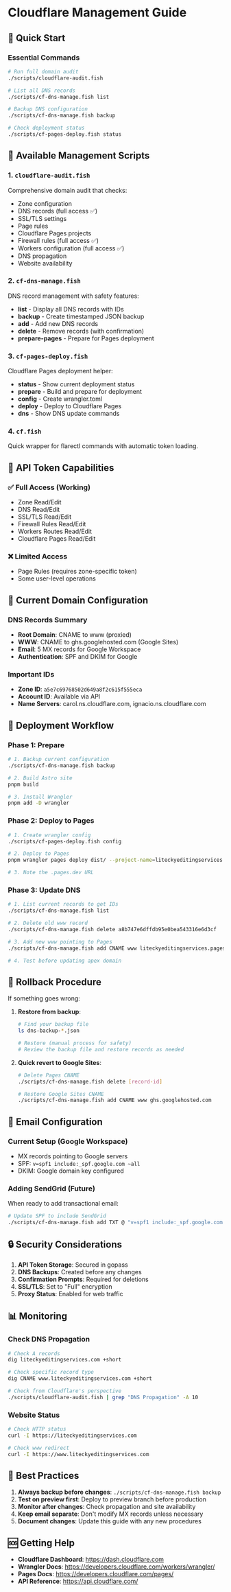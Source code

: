 # Cloudflare Management Guide

## 🚀 Quick Start

### Essential Commands

```bash
# Run full domain audit
./scripts/cloudflare-audit.fish

# List all DNS records
./scripts/cf-dns-manage.fish list

# Backup DNS configuration
./scripts/cf-dns-manage.fish backup

# Check deployment status
./scripts/cf-pages-deploy.fish status
```

## 🔧 Available Management Scripts

### 1. `cloudflare-audit.fish`

Comprehensive domain audit that checks:

- Zone configuration
- DNS records (full access ✅)
- SSL/TLS settings
- Page rules
- Cloudflare Pages projects
- Firewall rules (full access ✅)
- Workers configuration (full access ✅)
- DNS propagation
- Website availability

### 2. `cf-dns-manage.fish`

DNS record management with safety features:

- **list** - Display all DNS records with IDs
- **backup** - Create timestamped JSON backup
- **add** - Add new DNS records
- **delete** - Remove records (with confirmation)
- **prepare-pages** - Prepare for Pages deployment

### 3. `cf-pages-deploy.fish`

Cloudflare Pages deployment helper:

- **status** - Show current deployment status
- **prepare** - Build and prepare for deployment
- **config** - Create wrangler.toml
- **deploy** - Deploy to Cloudflare Pages
- **dns** - Show DNS update commands

### 4. `cf.fish`

Quick wrapper for flarectl commands with automatic token loading.

## 🔐 API Token Capabilities

### ✅ Full Access (Working)

- Zone Read/Edit
- DNS Read/Edit
- SSL/TLS Read/Edit
- Firewall Rules Read/Edit
- Workers Routes Read/Edit
- Cloudflare Pages Read/Edit

### ❌ Limited Access

- Page Rules (requires zone-specific token)
- Some user-level operations

## 📝 Current Domain Configuration

### DNS Records Summary

- **Root Domain**: CNAME to www (proxied)
- **WWW**: CNAME to ghs.googlehosted.com (Google Sites)
- **Email**: 5 MX records for Google Workspace
- **Authentication**: SPF and DKIM for Google

### Important IDs

- **Zone ID**: `a5e7c69768502d649a8f2c615f555eca`
- **Account ID**: Available via API
- **Name Servers**: carol.ns.cloudflare.com, ignacio.ns.cloudflare.com

## 🚀 Deployment Workflow

### Phase 1: Prepare

```bash
# 1. Backup current configuration
./scripts/cf-dns-manage.fish backup

# 2. Build Astro site
pnpm build

# 3. Install Wrangler
pnpm add -D wrangler
```

### Phase 2: Deploy to Pages

```bash
# 1. Create wrangler config
./scripts/cf-pages-deploy.fish config

# 2. Deploy to Pages
pnpm wrangler pages deploy dist/ --project-name=liteckyeditingservices

# 3. Note the .pages.dev URL
```

### Phase 3: Update DNS

```bash
# 1. List current records to get IDs
./scripts/cf-dns-manage.fish list

# 2. Delete old www record
./scripts/cf-dns-manage.fish delete a8b747e6dffdb95e0bea543316e6d3cf

# 3. Add new www pointing to Pages
./scripts/cf-dns-manage.fish add CNAME www liteckyeditingservices.pages.dev

# 4. Test before updating apex domain
```

## 🔄 Rollback Procedure

If something goes wrong:

1. **Restore from backup**:

   ```bash
   # Find your backup file
   ls dns-backup-*.json

   # Restore (manual process for safety)
   # Review the backup file and restore records as needed
   ```

2. **Quick revert to Google Sites**:

   ```bash
   # Delete Pages CNAME
   ./scripts/cf-dns-manage.fish delete [record-id]

   # Restore Google Sites CNAME
   ./scripts/cf-dns-manage.fish add CNAME www ghs.googlehosted.com
   ```

## 📧 Email Configuration

### Current Setup (Google Workspace)

- MX records pointing to Google servers
- SPF: `v=spf1 include:_spf.google.com ~all`
- DKIM: Google domain key configured

### Adding SendGrid (Future)

When ready to add transactional email:

```bash
# Update SPF to include SendGrid
./scripts/cf-dns-manage.fish add TXT @ "v=spf1 include:_spf.google.com include:sendgrid.net ~all"
```

## 🔒 Security Considerations

1. **API Token Storage**: Secured in gopass
2. **DNS Backups**: Created before any changes
3. **Confirmation Prompts**: Required for deletions
4. **SSL/TLS**: Set to "Full" encryption
5. **Proxy Status**: Enabled for web traffic

## 📊 Monitoring

### Check DNS Propagation

```bash
# Check A records
dig liteckyeditingservices.com +short

# Check specific record type
dig CNAME www.liteckyeditingservices.com +short

# Check from Cloudflare's perspective
./scripts/cloudflare-audit.fish | grep "DNS Propagation" -A 10
```

### Website Status

```bash
# Check HTTP status
curl -I https://liteckyeditingservices.com

# Check www redirect
curl -I https://www.liteckyeditingservices.com
```

## 🌟 Best Practices

1. **Always backup before changes**: `./scripts/cf-dns-manage.fish backup`
2. **Test on preview first**: Deploy to preview branch before production
3. **Monitor after changes**: Check propagation and site availability
4. **Keep email separate**: Don't modify MX records unless necessary
5. **Document changes**: Update this guide with any new procedures

## 🆘 Getting Help

- **Cloudflare Dashboard**: https://dash.cloudflare.com
- **Wrangler Docs**: https://developers.cloudflare.com/workers/wrangler/
- **Pages Docs**: https://developers.cloudflare.com/pages/
- **API Reference**: https://api.cloudflare.com/
